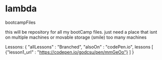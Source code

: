 # lambda
bootcampFiles

this will be repository for all my bootCamp files. just need a place that isnt on multiple machines or movable storage (smile) too many machines

Lessons: {
  "allLessons" :  "Branched",
  "alsoOn" : "codePen.io",
  lessons [
    {"lesson1_url" :  "https://codepen.io/godcsu/pen/mmGeOo"}
  ]
}

